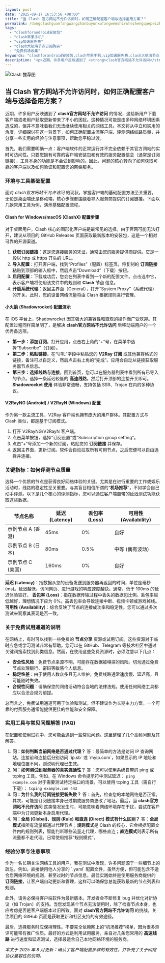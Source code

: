 ```yaml
---
layout: post
date: "2025-09-17 16:53:56 +08:00"
title: "当 Clash 官方网站不允许访问时，如何正确配置客户端与选择备用方案？"
permalink: /dangclashguanfangwangzhanbuyunxufangwenshiruhezhengquepeizhikehuduanyuxuanzebeiyongfangan/
tags:
  - "clashforandroid安装包"
  - "clash苹果手机"
  - "vip加速器免费"
  - "clash大航海节点订阅购买"
  - "免费机场收集"
keywords: "clashforandroid安装包,clash苹果手机,vip加速器免费,clash大航海节点订阅购买,免费机场收集"
description: "<p>近期，许多用户反映遇到了 <strong>clash官方网站不允许访问</strong> 的情况，这给新用户下载客户端或老用户获取更新带来了不小的困扰。这种情况可能是由多种网络环境因素造成的，但并不意味着我们无法继续使用相关的网络工具。本文将从中立和实用的角度，详细探讨在这一背景下，如何正确配置主流客户端、评测网络线路质量，并分享一些实用的经验与注意事项，帮助您平稳过渡。</p>"
---
```


![Clash 推荐图](https://clashjd.github.io/assets/img/节点订阅推荐.png)

## 当 Clash 官方网站不允许访问时，如何正确配置客户端与选择备用方案？

<p>近期，许多用户反映遇到了 <strong>clash官方网站不允许访问</strong> 的情况，这给新用户下载客户端或老用户获取更新带来了不小的困扰。这种情况可能是由多种网络环境因素造成的，但并不意味着我们无法继续使用相关的网络工具。本文将从中立和实用的角度，详细探讨在这一背景下，如何正确配置主流客户端、评测网络线路质量，并分享一些实用的经验与注意事项，帮助您平稳过渡。</p>
<p>首先，我们需要明确一点：客户端软件的正常运行并不完全依赖于其官方网站的实时可访问性。只要您拥有可靠的客户端安装包和有效的服务配置信息（通常是订阅链接），工具本身的功能是不会受到影响的。因此，问题的核心转向了如何获取可靠的客户端以及如何验证和配置您的网络服务。</p>
<h3>环境与工具基础配置</h3>
<p>面对 <em>clash官方网站不允许访问</em> 的现状，掌握客户端的基础配置方法至关重要。无论是桌面端还是移动端，核心步骤都围绕着导入服务商提供的订阅链接。下面以几款常用工具为例，演示基础配置流程。</p>
<h4>Clash for Windows/macOS (ClashX) 配置步骤</h4>
<p>对于桌面用户，Clash 核心的图形化客户端是最常见的选择。由于官网可能无法打开，建议从项目的 GitHub Releases 页面获取最新版本的安装包，这是一个相对可靠的开源渠道。</p>
<ol>
    <li><strong>获取订阅链接</strong>：这是您连接服务的凭证，通常由您的服务提供商提供。它是一段以 http 或 https 开头的 URL。</li>
    <li><strong>导入配置</strong>：打开客户端，找到“Profiles”（配置）标签页。将复制的 <strong>订阅链接</strong> 粘贴到顶部的输入框中，然后点击“Download”（下载）按钮。</li>
    <li><strong>启用配置</strong>：下载成功后，您会在列表中看到一个新的配置文件。点击选中它，表示客户端将使用该文件中的规则和 <strong>Clash 节点</strong> 信息。</li>
    <li><strong>开启系统代理</strong>：返回主界面（General），打开“System Proxy”（系统代理）的开关。此时，您的设备网络流量将由 Clash 根据规则进行管理。</li>
</ol>
<h4>小火箭 (Shadowrocket) 配置演示</h4>
<p>在 iOS 平台上，Shadowrocket 因其强大的兼容性和直观的操作而广受欢迎。其配置过程同样简单明了，是解决 <strong>clash官方网站不允许访问</strong> 后移动端用户的一个优秀备选项。</p>
<ul>
    <li><strong>第一步：添加订阅</strong>。打开应用，点击右上角的“+”号，在菜单中选择“Subscribe”（订阅）。</li>
    <li><strong>第二步：粘贴链接</strong>。在“URL”字段中粘贴您的 <strong>V2Ray 订阅</strong> 或其他兼容格式的链接，备注可以自定义，然后点击右上角的“完成”。应用会自动从链接获取服务器节点信息。</li>
    <li><strong>第三步：选择线路与连接</strong>。回到首页，您可以在服务器列表中看到所有已导入的节点。选择一条延迟较低的 <strong>高速线路</strong>，然后打开顶部的连接开关即可。<strong>Shadowrocket 使用</strong> 体验非常流畅，支持包括 SSR、Trojan 在内的多种协议。</li>
</ul>
<h4>V2RayNG (Android) / V2RayN (Windows) 配置</h4>
<p>作为另一款主流工具，V2Ray 客户端也拥有庞大的用户群体。其配置方式与 Clash 类似，都是基于订阅模式。</p>
<ol>
    <li>打开 V2RayNG/V2RayN 客户端。</li>
    <li>点击菜单按钮，选择“订阅设置”或“Subscription group setting”。</li>
    <li>点击“+”号添加一个新的订阅，粘贴您的 <strong>订阅链接</strong> 并保存。</li>
    <li>返回主界面，更新订阅。软件会自动拉取所有可用节点，之后您便可以自由选择并连接。</li>
</ol>
<h3>关键指标：如何评测节点质量</h3>
<p>选择一个优质的节点是获得良好网络体验的关键。尤其是在进行重要的工作或娱乐活动时，线路的稳定性至关重要。与其盲目相信所谓的“<strong>机场推荐</strong>”，不如学会自己动手评测。以下是几个核心的评测指标，您可以通过客户端自带的延迟测试功能获取这些数据。</p>
<table>
    <thead>
        <tr>
            <th>节点名称</th>
            <th>延迟 (Latency)</th>
            <th>丢包率 (Loss)</th>
            <th>可用性 (Availability)</th>
        </tr>
    </thead>
    <tbody>
        <tr>
            <td>示例节点 A (香港)</td>
            <td>45ms</td>
            <td>0%</td>
            <td>良好</td>
        </tr>
        <tr>
            <td>示例节点 B (日本)</td>
            <td>80ms</td>
            <td>0.5%</td>
            <td>中等 (偶有波动)</td>
        </tr>
        <tr>
            <td>示例节点 C (美国)</td>
            <td>160ms</td>
            <td>0%</td>
            <td>良好</td>
        </tr>
    </tbody>
</table>
<p><strong>延迟 (Latency)</strong>：指数据从您的设备发送到服务器再返回的时间，单位是毫秒 (ms)。延迟越低，访问网页、进行游戏的响应速度越快。通常，低于 100ms 的延迟体验较好。
<strong>丢包率 (Loss)</strong>：指在数据传输过程中丢失的数据包比例。丢包率越低越好，理想情况下应为 0%。高丢包率会导致连接中断、视频卡顿或游戏掉线。
<strong>可用性 (Availability)</strong>：综合反映了节点的连接成功率和稳定性。您可以通过多次测试来观察其表现是否一致。</p>
<h3>关于免费试用通道的说明</h3>
<p>在网络上，有时可以找到一些免费的 <strong>节点分享</strong> 资源或试用订阅。这些资源对于临时应急或学习测试非常有帮助。您可以在 GitHub、Telegram 等技术社区中通过关键词搜索找到此类信息。然而，在使用这些免费资源时，必须注意以下几点：</p>
<ul>
    <li><strong>安全性风险</strong>：免费节点来源不明，可能存在数据被嗅探的风险。切勿通过免费节点处理银行、密码等敏感个人信息。</li>
    <li><strong>稳定性差</strong>：由于使用人数众多且无人维护，免费线路通常速度慢、延迟高，且可能随时失效。</li>
    <li><strong>合规性问题</strong>：请确保您的网络活动符合当地的法律法规。使用任何网络工具都应以合法合规为前提。</li>
</ul>
<p>总而言之，免费试用通道可用于体验和测试，但不建议作为长期主力方案。一个可靠的付费服务通常能提供更佳的性能和安全保障。</p>
<h3>实用工具与常见问题解答 (FAQ)</h3>
<p>在配置和使用过程中，您可能会遇到一些常见问题。这里整理了几个高频问题及其解答。</p>
<ol>
    <li>
        <strong>问：如何判断当前网络是否通过代理？</strong>
        答：最简单的方法是访问 IP 查询网站。连接前和连接后分别访问 `ip.sb` 或 `myip.com`，如果显示的 IP 地址和地理位置不同，则说明代理已生效。
    </li>
    <li>
        <strong>问：如何测试到服务器的真实连通性？</strong>
        答：您可以使用系统自带的 ping 或 tcping 工具。例如，在 Windows 命令提示符中测试延迟：
        <code>ping example.com</code>
        对于需要测试特定端口的场景，可以使用 tcping 工具（需自行下载）：
        <code>tcping example.com 443</code>
    </li>
    <li>
        <strong>问：为什么我的订阅链接更新失败？</strong>
        答：首先，检查您的本地网络是否正常。其次，可能是订阅链接本身已过期或服务商更改了地址。最后，当 <strong>clash官方网站不允许访问</strong> 这类情况发生时，可能意味着网络环境存在干扰，尝试在客户端中为订阅更新本身启用代理。
    </li>
    <li>
        <strong>问：全局 (Global)、规则 (Rule) 和直连 (Direct) 模式有什么区别？</strong>
        答：<strong>全局模式</strong>指所有流量都通过代理节点；<strong>规则模式</strong>是 Clash 的核心，它会根据配置文件内的规则列表，智能判断哪些流量走代理，哪些直连；<strong>直连模式</strong>则表示所有流量都不走代理。日常使用推荐“规则模式”。
    </li>
</ol>
<h3>经验分享与注意事项</h3>
<p>作为一名长期关注网络工具的用户，我在测试中发现，许多问题源于一些细节上的疏忽。例如，直接使用他人分享的 `.yaml` 配置文件，虽然方便，但可能包含不适合您网络环境的规则，甚至过时的节点信息。最佳实践始终是使用服务商提供的 <strong>订阅链接</strong>，让客户端自动更新和管理，这样可以确保您总能获取最新的节点列表和规则。</p>
<p>此外，请务必保持客户端软件为最新版本。开发者会不断修复 bug 并优化对新协议（如 Trojan）的支持。当您发现某个节点无法使用时，除了检查节点本身，也应考虑是否是客户端版本过旧所致。面对 <strong>clash官方网站不允许访问</strong> 的挑战，关注项目的 GitHub 页面是获取更新和社区支持的有效途径。</p>
<p>最后，选择服务时应保持理性。不要完全依赖网上的“机场推荐”榜单，因为很多测评可能带有推广性质。最好的方式是利用试用服务，亲自对几条您常用的 <strong>高速线路</strong> 进行速度和延迟测试，选择最适合自己本地网络环境的服务商。</p>
<p><em>本文于 2025 年 8 月更新：确认了客户端配置步骤的有效性，并补充了关于网络协议兼容性的说明。</em></p>